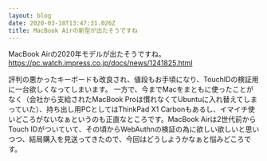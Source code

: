 ```yaml
---
layout: blog
date: 2020-03-18T13:47:31.026Z
title: MacBook Airの新型が出たそうですね
---
```

MacBook Airの2020年モデルが出たそうですね。
https://pc.watch.impress.co.jp/docs/news/1241825.html

評判の悪かったキーボードも改良され、値段もお手頃になり、TouchIDの検証用に一台欲しくなってしまいます。
一方で、今までMacをまともに使ったことがなく（会社から支給されたMacBook Proは慣れなくてUbuntuに入れ替えてしまっていた）、持ち出し用PCとしてはThinkPad X1 Carbonもあるし、イマイチ使いどころがないなぁというのも正直なところです。MacBook Airは2世代前からTouch IDがついていて、その頃からWebAuthnの検証の為に欲しい欲しいと思いつつ、結局購入を見送ってきたので、今回はどうしようかなぁと悩みどころです。